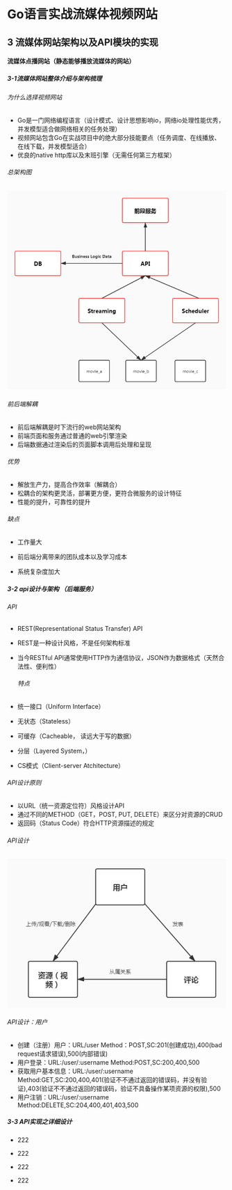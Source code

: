 # Go语言实战流媒体视频网站

## 3 流媒体网站架构以及API模块的实现

#### 流媒体点播网站（静态能够播放流媒体的网站）

##### 3-1流媒体网站整体介绍与架构梳理

###### 为什么选择视频网站

- Go是一门网络编程语言（设计模式、设计思想影响io，网络io处理性能优秀，并发模型适合做网络相关的任务处理）
- 视频网站包含Go在实战项目中的绝大部分技能要点（任务调度、在线播放、在线下载，并发模型适合）
- 优良的native http库以及末班引擎（无需任何第三方框架）



###### 总架构图

![总架构图](总架构图.jpg)



###### 前后端解耦

- 前后端解耦是时下流行的web网站架构
- 前端页面和服务通过普通的web引擎渲染
- 后端数据通过渲染后的页面脚本调用后处理和呈现

###### 优势

- 解放生产力，提高合作效率（解耦合）
- 松耦合的架构更灵活，部署更方便，更符合微服务的设计特征
- 性能的提升，可靠性的提升

###### 缺点

- 工作量大

- 前后端分离带来的团队成本以及学习成本

- 系统复杂度加大

  

##### 3-2 api设计与架构 （后端服务）

###### API

- REST(Representational Status Transfer) API

- REST是一种设计风格，不是任何架构标准

- 当今RESTful API通常使用HTTP作为通信协议，JSON作为数据格式（天然合法性、便利性）

  ###### 特点

- 统一接口（Uniform Interface）

- 无状态（Stateless）

- 可缓存（Cacheable， 读远大于写的数据）

- 分层（Layered System，）

- CS模式（Client-server Atchitecture）

###### API设计原则

- 以URL（统一资源定位符）风格设计API
- 通过不同的METHOD（GET，POST, PUT, DELETE）来区分对资源的CRUD
- 返回码（Status Code）符合HTTP资源描述的规定

###### API设计

![API设计](API设计.jpg)

###### API设计：用户

- 创建（注册）用户：URL/user   Method：POST,SC:201(创建成功),400(bad request请求错误),500(内部错误)
- 用户登录：URL:/user/:username  Method:POST,SC:200,400,500
- 获取用户基本信息：URL:/user/:username  Method:GET,SC:200,400,401(验证不不通过返回的错误码，并没有验证),403(验证不不通过返回的错误码，验证不具备操作某项资源的权限),500
- 用户注销：URL:/user/:username Method:DELETE,SC:204,400,401,403,500



##### 3-3 API实现之详细设计



- 222

- 222

- 222

- 222

  

